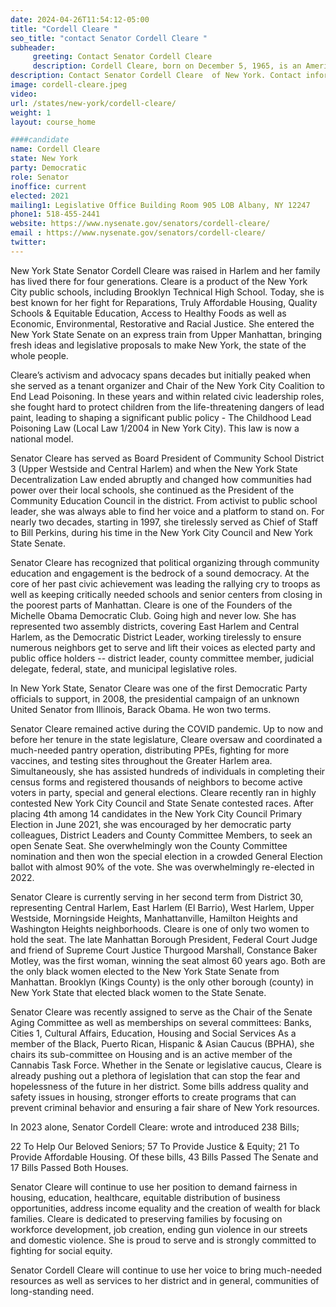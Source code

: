 ```yaml
---
date: 2024-04-26T11:54:12-05:00
title: "Cordell Cleare "
seo_title: "contact Senator Cordell Cleare "
subheader:
     greeting: Contact Senator Cordell Cleare
     description: Cordell Cleare, born on December 5, 1965, is an American activist and politician from Harlem, New York City. She is a member of the Democratic Party and has been politically active in Harlem since the late 1990s. She is currently the state senator for New York's 30th State Senate district.
description: Contact Senator Cordell Cleare  of New York. Contact information for Cordell Cleare  includes email address, phone number, and mailing address.
image: cordell-cleare.jpeg
video:
url: /states/new-york/cordell-cleare/
weight: 1
layout: course_home

####candidate
name: Cordell Cleare
state: New York
party: Democratic
role: Senator
inoffice: current
elected: 2021
mailing1: Legislative Office Building Room 905 LOB Albany, NY 12247
phone1: 518-455-2441
website: https://www.nysenate.gov/senators/cordell-cleare/
email : https://www.nysenate.gov/senators/cordell-cleare/
twitter:
---
```


New York State Senator Cordell Cleare was raised in Harlem and her family has lived there for four generations.   Cleare is a product of the New York City public schools, including Brooklyn Technical High School.  Today, she is best known for her fight for Reparations, Truly Affordable Housing, Quality Schools & Equitable Education, Access to Healthy Foods as well as Economic, Environmental, Restorative and Racial Justice. She entered the New York State Senate on an express train from Upper Manhattan, bringing fresh ideas and legislative proposals to make New York, the state of the whole people.

Cleare’s activism and advocacy spans decades but initially peaked when she served as a tenant organizer and Chair of the New York City Coalition to End Lead Poisoning. In these years and within related civic leadership roles, she fought hard to protect children from the life-threatening dangers of lead paint, leading to shaping a significant public policy - The Childhood Lead Poisoning Law (Local Law 1/2004 in New York City).  This law is now a national model.

Senator Cleare has served as Board President of Community School District 3 (Upper Westside and Central Harlem) and when the New York State Decentralization Law ended abruptly and changed how communities had power over their local schools, she continued as the President of the Community Education Council in the district. From activist to public school leader, she was always able to find her voice and a platform to stand on.  For nearly two decades, starting in 1997, she tirelessly served as Chief of Staff to Bill Perkins, during his time in the New York City Council and New York State Senate.  

Senator Cleare has recognized that political organizing through community education and engagement is the bedrock of a sound democracy.  At the core of her past civic achievement was leading the rallying cry to troops as well as keeping critically needed schools and senior centers from closing in the poorest parts of Manhattan. Cleare is one of the Founders of the Michelle Obama Democratic Club.  Going high and never low.  She has represented two assembly districts, covering East Harlem and Central Harlem, as the Democratic District Leader, working tirelessly to ensure numerous neighbors get to serve and lift their voices as elected party and public office holders -- district leader, county committee member, judicial delegate, federal, state, and municipal legislative roles.

In New York State, Senator Cleare was one of the first Democratic Party officials to support, in 2008, the presidential campaign of an unknown United Senator from Illinois, Barack Obama.  He won two terms.   

Senator Cleare remained active during the COVID pandemic. Up to now and before her tenure in the state legislature, Cleare oversaw and coordinated a much-needed pantry operation, distributing PPEs, fighting for more vaccines, and testing sites throughout the Greater Harlem area.  Simultaneously, she has assisted hundreds of individuals in completing their census forms and registered thousands of neighbors to become active voters in party, special and general elections.  Cleare recently ran in highly contested New York City Council and State Senate contested races. After placing 4th among 14 candidates in the New York City Council Primary Election in June 2021, she was encouraged by her democratic party colleagues, District Leaders and County Committee Members, to seek an open Senate Seat.  She overwhelmingly won the County Committee nomination and then won the special election in a crowded General Election ballot with almost 90% of the vote.  She was overwhelmingly re-elected in 2022.

Senator Cleare is currently serving in her second term from District 30, representing Central Harlem, East Harlem (El Barrio), West Harlem, Upper Westside, Morningside Heights, Manhattanville, Hamilton Heights and Washington Heights neighborhoods.  Cleare is one of only two women to hold the seat.  The late Manhattan Borough President, Federal Court Judge and friend of Supreme Court Justice Thurgood Marshall, Constance Baker Motley, was the first woman, winning the seat almost 60 years ago.  Both are the only black women elected to the New York State Senate from Manhattan.  Brooklyn (Kings County) is the only other borough (county) in New York State that elected black women to the State Senate.

Senator Cleare was recently assigned to serve as the Chair of the Senate Aging Committee as well as memberships on several committees: Banks, Cities 1, Cultural Affairs, Education, Housing and Social Services As a member of the Black, Puerto Rican, Hispanic & Asian Caucus (BPHA), she chairs its sub-committee on Housing and is an active member of the Cannabis Task Force.  Whether in the Senate or legislative caucus, Cleare is already pushing out a plethora of legislation that can stop the fear and hopelessness of the future in her district.  Some bills address quality and safety issues in housing, stronger efforts to create programs that can prevent criminal behavior and ensuring a fair share of New York resources.

In 2023 alone, Senator Cordell Cleare:  wrote and introduced 238 Bills;

22 To Help Our Beloved Seniors; 57 To Provide Justice & Equity; 21 To Provide Affordable Housing.  Of these bills, 43 Bills Passed The Senate and 17 Bills Passed Both Houses.

Senator Cleare will continue to use her position to demand fairness in housing, education, healthcare, equitable distribution of business opportunities, address income equality and the creation of wealth for black families.  Cleare is dedicated to preserving families by focusing on workforce development, job creation, ending gun violence in our streets and domestic violence.  She is proud to serve and is strongly committed to fighting for social equity.

Senator Cordell Cleare will continue to use her voice to bring much-needed resources as well as services to her district and in general, communities of long-standing need.
